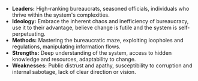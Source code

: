 - **Leaders:** High-ranking bureaucrats, seasoned officials, individuals who thrive within the system's complexities.
- **Ideology:** Embrace the inherent chaos and inefficiency of bureaucracy, use it to their advantage, believe change is futile and the system is self-perpetuating.
- **Methods:** Mastering the bureaucratic maze, exploiting loopholes and regulations, manipulating information flows.
- **Strengths:** Deep understanding of the system, access to hidden knowledge and resources, adaptability to change.
- **Weaknesses:** Public distrust and apathy, susceptibility to corruption and internal sabotage, lack of clear direction or vision.